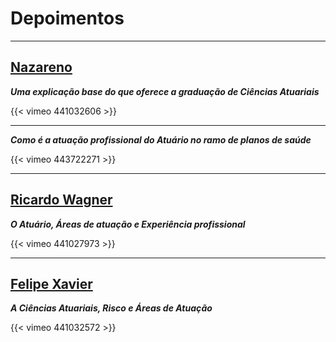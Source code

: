 # Depoimentos


<!---Depoimento 1--->

---

## <a href="https://www.instagram.com/dpcatuarial/">Nazareno</a>
***Uma explicação base do que oferece a graduação de Ciências Atuariais***

{{< vimeo 441032606 >}}


<!---Depoimento 2--->

---

***Como é a atuação profissional do Atuário no ramo de planos de saúde***

{{< vimeo 443722271 >}}

<!---Depoimento 3--->

---

## <a href="https://www.instagram.com/dpcatuarial/">Ricardo Wagner</a>
***O Atuário, Áreas de atuação e Experiência profissional***

{{< vimeo 441027973 >}}

<!---Depoimento 4--->

---

## <a href="https://www.instagram.com/dpcatuarial/">Felipe Xavier</a>
***A Ciências Atuariais, Risco e Áreas de Atuação***

{{< vimeo 441032572 >}}
